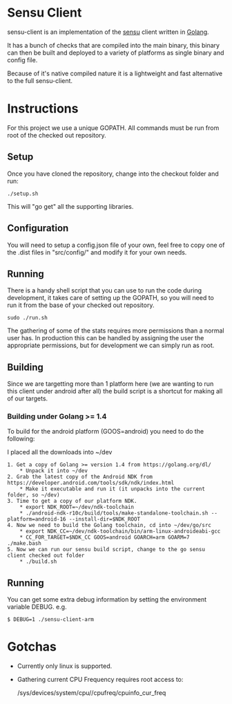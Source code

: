 Sensu Client
============
sensu-client is an implementation of the [sensu](https://github.com/sensu/sensu) 
client written in [Golang](https://golang.org).

It has a bunch of checks that are compiled into the main binary, this binary can 
then be built and deployed to a variety of platforms as single binary and config
file.

Because of it's native compiled nature it is a lightweight and fast alternative
to the full sensu-client.

Instructions
============

For this project we use a unique GOPATH. All commands must be run from root of
the checked out repository.

Setup
-----
Once you have cloned the repository, change into the checkout folder and run:

	./setup.sh
	
This will "go get" all the supporting libraries.

Configuration
-------------
You will need to setup a config.json file of your own, feel free to copy one of
the .dist files in "src/config/" and modify it for your own needs.

Running
-------
There is a handy shell script that you can use to run the code during 
development, it takes care of setting up the GOPATH, so you will need to run it
from the base of your checked out repository.

	sudo ./run.sh

The gathering of some of the stats requires more permissions than a normal user
has. In production this can be handled by assigning the user the appropriate
permissions, but for development we can simply run as root.

Building
--------
Since we are targetting more than 1 platform here (we are wanting to run this
client under android after all) the build script is a shortcut for making all of
our targets.

### Building under Golang >= 1.4
To build for the android platform (GOOS=android) you need to do the following:

I placed all the downloads into ~/dev

	1. Get a copy of Golang >= version 1.4 from https://golang.org/dl/
		* Unpack it into ~/dev
	2. Grab the latest copy of the Android NDK from https://developer.android.com/tools/sdk/ndk/index.html
		* Make it executable and run it (it unpacks into the current folder, so ~/dev)
	3. Time to get a copy of our platform NDK.
		* export NDK_ROOT=~/dev/ndk-toolchain
		* ./android-ndk-r10c/build/tools/make-standalone-toolchain.sh --platform=android-16 --install-dir=$NDK_ROOT
	4. Now we need to build the Golang toolchain, cd into ~/dev/go/src
		* export NDK_CC=~/dev/ndk-toolchain/bin/arm-linux-androideabi-gcc
		* CC_FOR_TARGET=$NDK_CC GOOS=android GOARCH=arm GOARM=7 ./make.bash
	5. Now we can run our sensu build script, change to the go sensu client checked out folder
		* ./build.sh

Running
-------
You can get some extra debug information by setting the environment variable DEBUG.
e.g.

	$ DEBUG=1 ./sensu-client-arm

Gotchas
=======
* Currently only linux is supported.
* Gathering current CPU Frequency requires root access to:

	/sys/devices/system/cpu/<cpu>/cpufreq/cpuinfo_cur_freq